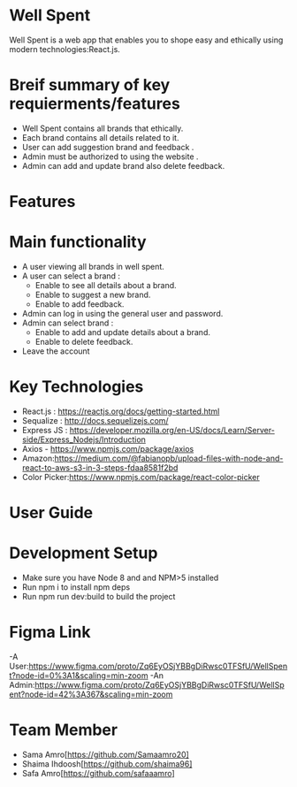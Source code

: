 # Well Spent

Well Spent is a web app that enables you to shope easy and  ethically using modern technologies:React.js.   

# Breif summary of key requierments/features
- Well Spent contains all brands that ethically.
- Each brand contains all details related to it.
- User can add suggestion brand and feedback .
- Admin must be authorized to using the website .
- Admin can add and update brand also delete feedback.


 
# Features 
# Main functionality
- A user viewing all brands in well spent.
 - A user can select a brand :
    - Enable to see all details about a brand.
    - Enable to suggest a new brand.
    - Enable to add feedback.
 - Admin can log in using the general user and password.
 - Admin can select brand :
    - Enable to add and update details about a brand.
    - Enable to delete feedback.
 - Leave the account
 
 # Key Technologies   
 - React.js : https://reactjs.org/docs/getting-started.html
 - Sequalize : http://docs.sequelizejs.com/
 - Express JS : https://developer.mozilla.org/en-US/docs/Learn/Server-side/Express_Nodejs/Introduction
 - Axios - https://www.npmjs.com/package/axios
 - Amazon:https://medium.com/@fabianopb/upload-files-with-node-and-react-to-aws-s3-in-3-steps-fdaa8581f2bd
 - Color Picker:https://www.npmjs.com/package/react-color-picker
 

# User Guide
# Development Setup
- Make sure you have Node 8 and and NPM>5 installed
- Run npm i to install npm deps
- Run npm run dev:build to build the project

# Figma Link
 -A User:https://www.figma.com/proto/Zq6EyOSjYBBgDiRwsc0TFSfU/WellSpent?node-id=0%3A1&scaling=min-zoom
 -An Admin:https://www.figma.com/proto/Zq6EyOSjYBBgDiRwsc0TFSfU/WellSpent?node-id=42%3A367&scaling=min-zoom


# Team Member
- Sama Amro[https://github.com/Samaamro20]
- Shaima Ihdoosh[https://github.com/shaima96]
- Safa Amro[https://github.com/safaaamro]
    
